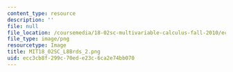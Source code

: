 ```yaml
---
content_type: resource
description: ''
file: null
file_location: /coursemedia/18-02sc-multivariable-calculus-fall-2010/ecc3cb8f299c70ede23c6ca2e74bb070_MIT18_02SC_L8Brds_2.png
file_type: image/png
resourcetype: Image
title: MIT18_02SC_L8Brds_2.png
uid: ecc3cb8f-299c-70ed-e23c-6ca2e74bb070
---
```

